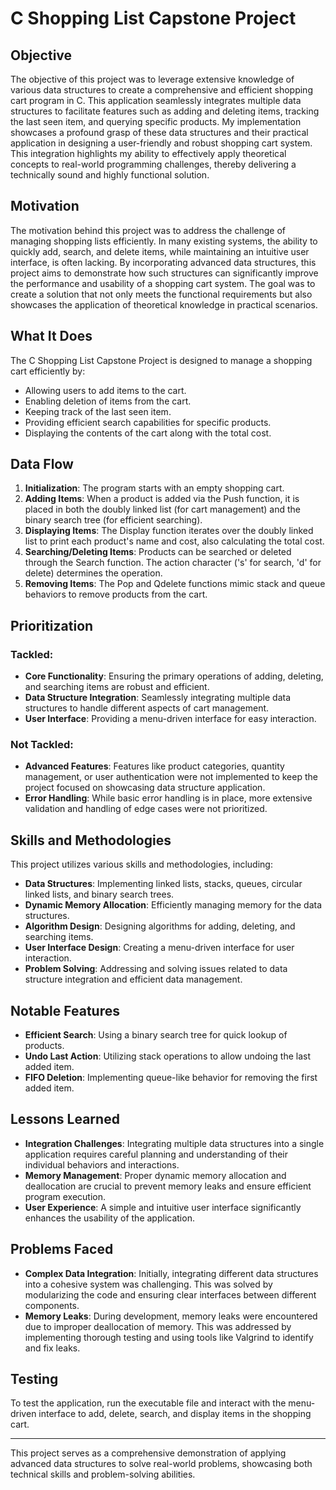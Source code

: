 # C Shopping List Capstone Project

## Objective

The objective of this project was to leverage extensive knowledge of various data structures to create a comprehensive and efficient shopping cart program in C. This application seamlessly integrates multiple data structures to facilitate features such as adding and deleting items, tracking the last seen item, and querying specific products. My implementation showcases a profound grasp of these data structures and their practical application in designing a user-friendly and robust shopping cart system. This integration highlights my ability to effectively apply theoretical concepts to real-world programming challenges, thereby delivering a technically sound and highly functional solution.

## Motivation

The motivation behind this project was to address the challenge of managing shopping lists efficiently. In many existing systems, the ability to quickly add, search, and delete items, while maintaining an intuitive user interface, is often lacking. By incorporating advanced data structures, this project aims to demonstrate how such structures can significantly improve the performance and usability of a shopping cart system. The goal was to create a solution that not only meets the functional requirements but also showcases the application of theoretical knowledge in practical scenarios.

## What It Does

The C Shopping List Capstone Project is designed to manage a shopping cart efficiently by:

- Allowing users to add items to the cart.
- Enabling deletion of items from the cart.
- Keeping track of the last seen item.
- Providing efficient search capabilities for specific products.
- Displaying the contents of the cart along with the total cost.

## Data Flow

1. **Initialization**: The program starts with an empty shopping cart.
2. **Adding Items**: When a product is added via the Push function, it is placed in both the doubly linked list (for cart management) and the binary search tree (for efficient searching).
3. **Displaying Items**: The Display function iterates over the doubly linked list to print each product's name and cost, also calculating the total cost.
4. **Searching/Deleting Items**: Products can be searched or deleted through the Search function. The action character ('s' for search, 'd' for delete) determines the operation.
5. **Removing Items**: The Pop and Qdelete functions mimic stack and queue behaviors to remove products from the cart.

## Prioritization

### Tackled:

- **Core Functionality**: Ensuring the primary operations of adding, deleting, and searching items are robust and efficient.
- **Data Structure Integration**: Seamlessly integrating multiple data structures to handle different aspects of cart management.
- **User Interface**: Providing a menu-driven interface for easy interaction.

### Not Tackled:

- **Advanced Features**: Features like product categories, quantity management, or user authentication were not implemented to keep the project focused on showcasing data structure application.
- **Error Handling**: While basic error handling is in place, more extensive validation and handling of edge cases were not prioritized.

## Skills and Methodologies

This project utilizes various skills and methodologies, including:

- **Data Structures**: Implementing linked lists, stacks, queues, circular linked lists, and binary search trees.
- **Dynamic Memory Allocation**: Efficiently managing memory for the data structures.
- **Algorithm Design**: Designing algorithms for adding, deleting, and searching items.
- **User Interface Design**: Creating a menu-driven interface for user interaction.
- **Problem Solving**: Addressing and solving issues related to data structure integration and efficient data management.

## Notable Features

- **Efficient Search**: Using a binary search tree for quick lookup of products.
- **Undo Last Action**: Utilizing stack operations to allow undoing the last added item.
- **FIFO Deletion**: Implementing queue-like behavior for removing the first added item.

## Lessons Learned

- **Integration Challenges**: Integrating multiple data structures into a single application requires careful planning and understanding of their individual behaviors and interactions.
- **Memory Management**: Proper dynamic memory allocation and deallocation are crucial to prevent memory leaks and ensure efficient program execution.
- **User Experience**: A simple and intuitive user interface significantly enhances the usability of the application.

## Problems Faced

- **Complex Data Integration**: Initially, integrating different data structures into a cohesive system was challenging. This was solved by modularizing the code and ensuring clear interfaces between different components.
- **Memory Leaks**: During development, memory leaks were encountered due to improper deallocation of memory. This was addressed by implementing thorough testing and using tools like Valgrind to identify and fix leaks.

## Testing

To test the application, run the executable file and interact with the menu-driven interface to add, delete, search, and display items in the shopping cart.

---

This project serves as a comprehensive demonstration of applying advanced data structures to solve real-world problems, showcasing both technical skills and problem-solving abilities.
